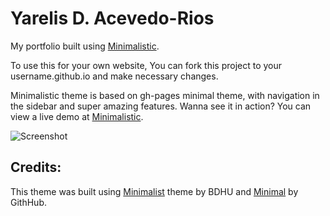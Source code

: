 # Yarelis D. Acevedo-Rios

My portfolio built using [Minimalistic](https://github.com/vaibhavvikas/jekyll-theme-minimalistic).


To use this for your own website, You can fork this project to your username.github.io and make necessary changes.

Minimalistic theme is based on gh-pages minimal theme, with navigation in the sidebar and super amazing features. Wanna see it in action? You can view a live demo at [Minimalistic](https://vaibhavvikas.github.io/jekyll-theme-minimalistic/).

![Screenshot](https://user-images.githubusercontent.com/28614457/179896288-56255d9e-946a-4566-aca4-85459d403ff9.png)

## Credits:

This theme was built using [Minimalist](https://github.com/BDHU/minimalist) theme by BDHU and [Minimal](https://github.com/pages-themes/minimal) by GithHub.
